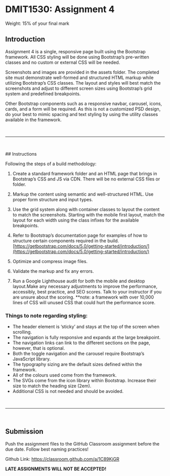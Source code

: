 # DMIT1530: Assignment 4
Weight: 15% of your final mark


## Introduction

Assignment 4 is a single, responsive page built using the Bootstrap framework. All CSS styling will be done using Bootstrap’s pre-written classes and no custom or external CSS will be needed.

Screenshots and images are provided in the assets folder. The completed site must demonstrate well-formed and structured HTML markup while utilizing Bootstrap’s CSS classes. The layout and styles will best match the screenshots and adjust to different screen sizes using Bootstrap’s grid system and predefined breakpoints.

Other Bootstrap components such as a responsive navbar, carousel, icons, cards, and a form will be required. As this is not a customized PSD design, do your best to mimic spacing and text styling by using the utility classes available in the framework.
<p>&nbsp;</p>

---

<p>&nbsp;</p>
## Instructions

Following the steps of a build methodology:

1.	Create a standard framework folder and an HTML page that brings in Bootstrap’s CSS and JS via CDN. There will be no external CSS files or folder. 

2.	Markup the content using semantic and well-structured HTML. Use proper form structure and input types.

3.	Use the grid system along with container classes to layout the content to match the screenshots. Starting with the mobile first layout, match the layout for each width using the class infixes for the available breakpoints.

4.	Refer to Bootstrap’s documentation page for examples of how to structure certain components required in the build. [https://getbootstrap.com/docs/5.0/getting-started/introduction/](https://getbootstrap.com/docs/5.0/getting-started/introduction/)

5.	Optimize and compress image files.

6.	Validate the markup and fix any errors.

7.	Run a Google Lighthouse audit for both the mobile and desktop layout.Make any necessary adjustments to improve the performance, accessibly, best practice, and SEO scores. Talk to your instructor if you are unsure about the scoring. **note: a framework with over 10,000 lines of CSS will unused CSS that could hurt the performance score. 


### Things to note regarding styling:

- The header element is ‘sticky’ and stays at the top of the screen when scrolling.
- The navigation is fully responsive and expands at the large breakpoint.
- The navigation links can link to the different sections on the page, however, that is optional.
- Both the toggle navigation and the carousel require Bootstrap’s JavaScript library.
- The typography sizing are the default sizes defined within the framework.
- All of the colours used come from the framework.
- The SVGs come from the icon library within Bootstrap. Increase their size to match the heading size (2em).
- Additional CSS is not needed and should be avoided.
<p>&nbsp;</p>

---

<p>&nbsp;</p>

## Submission

Push the assignment files to the GitHub Classroom assignment before the due date. Follow best naming practices! 

Github Link: https://classroom.github.com/a/1C89KjGR

**LATE ASSIGNMENTS WILL NOT BE ACCEPTED!**
